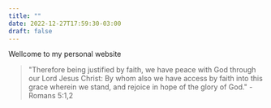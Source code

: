 ```yaml
---
title: ""
date: 2022-12-27T17:59:30-03:00
draft: false
---
```


Wellcome to my personal website

> "Therefore being justified by faith, we have peace with God through our Lord Jesus Christ: By whom also we have access by faith into this grace wherein we stand, and rejoice in hope of the glory of God." - Romans 5:1,2
